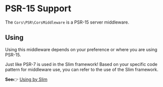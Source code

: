 # PSR-15 Support

The `Cors\PSR\CorsMiddleware` is a PSR-15 server middleware.

## Using

Using this middleware depends on your preference or where you are using PSR-15.

Just like PSR-7 is used in the Slim framework! Based on your specific code pattern for middleware use, you can refer to the use of the Slim framework.

**See**👉 [Using by Slim](https://github.com/medz/cors/blob/master/docs/using-by-slim.md)
